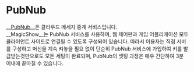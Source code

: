 PubNub
=====

__[PubNub](http://www.pubnub.com)__은 클라우드 메세지 중계 서비스입니다.<br>
__MagicShow__는 PubNub 서비스를 사용하여, 웹 제어판과 게임 어플리케이션 모두 클라이언트 사이드로 연결될 수 있도록 구성되어 있습니다. 따라서 이용자는 직접 서버를 구성하고 머신을 계속 켜놓을 필요 없이 단순히 PubNub 서비스에 가입하여 키를 발급받는것만으로도 모든 세팅이 완료되며, PubNub의 셋팅 과정은 매우 간단하여 3분 이내에 끝마칠 수 있습니다.

